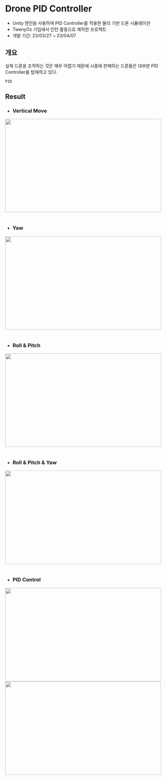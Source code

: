 # Drone PID Controller
- Unity 엔진을 사용하여 PID Controller를 적용한 물리 기반 드론 시뮬레이션
- TwenyOz 기업에서 인턴 활동으로 제작한 프로젝트
- 개발 기간: 23/03/27 ~ 23/04/07

## 개요
실제 드론을 조작하는 것은 매우 어렵기 때문에 시중에 판매하는 드론들은 대부분 PID Controller를 탑재하고 있다.
~~~
PID
~~~



## Result
- ### Vertical Move
<img src="https://user-images.githubusercontent.com/87575546/231082115-52352da7-aa36-4473-b8bd-cf07cbd13734.gif" width="500" height="300"><br><br>

- ### Yaw
<img src="https://user-images.githubusercontent.com/87575546/231076952-2af77e77-f924-4e32-96a0-75f7a4511c15.gif" width="500" height="300"><br><br>

- ### Roll & Pitch
<img src="https://user-images.githubusercontent.com/87575546/231079434-afcaeb59-98b5-493d-b08f-673a6a887673.gif" width="500" height="300"><br><br>


- ### Roll & Pitch & Yaw
<img src="https://user-images.githubusercontent.com/87575546/231080035-6eecf87e-f055-4558-be6e-d471c1e09319.gif" width="500" height="300"><br><br>


- ### PID Control
<img src="https://user-images.githubusercontent.com/87575546/231077351-8529cf94-702e-40b0-a068-a29734999e14.gif" width="500" height="300">
<img src="https://user-images.githubusercontent.com/87575546/231077385-97b7b65b-acbd-4f4b-b6bf-610cd53ffa3e.gif" width="500" height="300">
